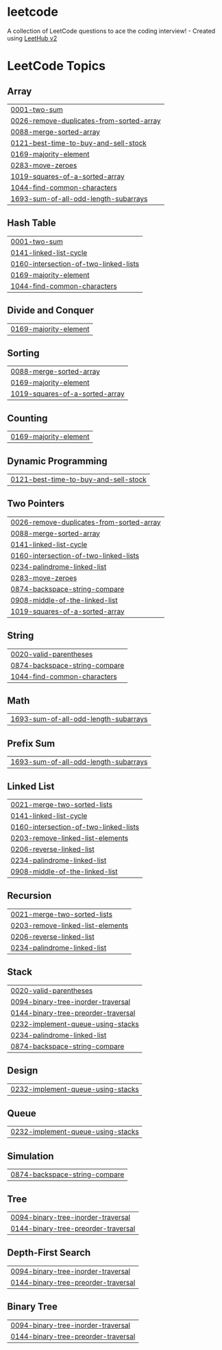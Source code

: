 # leetcode
A collection of LeetCode questions to ace the coding interview! - Created using [LeetHub v2](https://github.com/arunbhardwaj/LeetHub-2.0)

<!---LeetCode Topics Start-->
# LeetCode Topics
## Array
|  |
| ------- |
| [0001-two-sum](https://github.com/Sadanki/leetcode/tree/master/0001-two-sum) |
| [0026-remove-duplicates-from-sorted-array](https://github.com/Sadanki/leetcode/tree/master/0026-remove-duplicates-from-sorted-array) |
| [0088-merge-sorted-array](https://github.com/Sadanki/leetcode/tree/master/0088-merge-sorted-array) |
| [0121-best-time-to-buy-and-sell-stock](https://github.com/Sadanki/leetcode/tree/master/0121-best-time-to-buy-and-sell-stock) |
| [0169-majority-element](https://github.com/Sadanki/leetcode/tree/master/0169-majority-element) |
| [0283-move-zeroes](https://github.com/Sadanki/leetcode/tree/master/0283-move-zeroes) |
| [1019-squares-of-a-sorted-array](https://github.com/Sadanki/leetcode/tree/master/1019-squares-of-a-sorted-array) |
| [1044-find-common-characters](https://github.com/Sadanki/leetcode/tree/master/1044-find-common-characters) |
| [1693-sum-of-all-odd-length-subarrays](https://github.com/Sadanki/leetcode/tree/master/1693-sum-of-all-odd-length-subarrays) |
## Hash Table
|  |
| ------- |
| [0001-two-sum](https://github.com/Sadanki/leetcode/tree/master/0001-two-sum) |
| [0141-linked-list-cycle](https://github.com/Sadanki/leetcode/tree/master/0141-linked-list-cycle) |
| [0160-intersection-of-two-linked-lists](https://github.com/Sadanki/leetcode/tree/master/0160-intersection-of-two-linked-lists) |
| [0169-majority-element](https://github.com/Sadanki/leetcode/tree/master/0169-majority-element) |
| [1044-find-common-characters](https://github.com/Sadanki/leetcode/tree/master/1044-find-common-characters) |
## Divide and Conquer
|  |
| ------- |
| [0169-majority-element](https://github.com/Sadanki/leetcode/tree/master/0169-majority-element) |
## Sorting
|  |
| ------- |
| [0088-merge-sorted-array](https://github.com/Sadanki/leetcode/tree/master/0088-merge-sorted-array) |
| [0169-majority-element](https://github.com/Sadanki/leetcode/tree/master/0169-majority-element) |
| [1019-squares-of-a-sorted-array](https://github.com/Sadanki/leetcode/tree/master/1019-squares-of-a-sorted-array) |
## Counting
|  |
| ------- |
| [0169-majority-element](https://github.com/Sadanki/leetcode/tree/master/0169-majority-element) |
## Dynamic Programming
|  |
| ------- |
| [0121-best-time-to-buy-and-sell-stock](https://github.com/Sadanki/leetcode/tree/master/0121-best-time-to-buy-and-sell-stock) |
## Two Pointers
|  |
| ------- |
| [0026-remove-duplicates-from-sorted-array](https://github.com/Sadanki/leetcode/tree/master/0026-remove-duplicates-from-sorted-array) |
| [0088-merge-sorted-array](https://github.com/Sadanki/leetcode/tree/master/0088-merge-sorted-array) |
| [0141-linked-list-cycle](https://github.com/Sadanki/leetcode/tree/master/0141-linked-list-cycle) |
| [0160-intersection-of-two-linked-lists](https://github.com/Sadanki/leetcode/tree/master/0160-intersection-of-two-linked-lists) |
| [0234-palindrome-linked-list](https://github.com/Sadanki/leetcode/tree/master/0234-palindrome-linked-list) |
| [0283-move-zeroes](https://github.com/Sadanki/leetcode/tree/master/0283-move-zeroes) |
| [0874-backspace-string-compare](https://github.com/Sadanki/leetcode/tree/master/0874-backspace-string-compare) |
| [0908-middle-of-the-linked-list](https://github.com/Sadanki/leetcode/tree/master/0908-middle-of-the-linked-list) |
| [1019-squares-of-a-sorted-array](https://github.com/Sadanki/leetcode/tree/master/1019-squares-of-a-sorted-array) |
## String
|  |
| ------- |
| [0020-valid-parentheses](https://github.com/Sadanki/leetcode/tree/master/0020-valid-parentheses) |
| [0874-backspace-string-compare](https://github.com/Sadanki/leetcode/tree/master/0874-backspace-string-compare) |
| [1044-find-common-characters](https://github.com/Sadanki/leetcode/tree/master/1044-find-common-characters) |
## Math
|  |
| ------- |
| [1693-sum-of-all-odd-length-subarrays](https://github.com/Sadanki/leetcode/tree/master/1693-sum-of-all-odd-length-subarrays) |
## Prefix Sum
|  |
| ------- |
| [1693-sum-of-all-odd-length-subarrays](https://github.com/Sadanki/leetcode/tree/master/1693-sum-of-all-odd-length-subarrays) |
## Linked List
|  |
| ------- |
| [0021-merge-two-sorted-lists](https://github.com/Sadanki/leetcode/tree/master/0021-merge-two-sorted-lists) |
| [0141-linked-list-cycle](https://github.com/Sadanki/leetcode/tree/master/0141-linked-list-cycle) |
| [0160-intersection-of-two-linked-lists](https://github.com/Sadanki/leetcode/tree/master/0160-intersection-of-two-linked-lists) |
| [0203-remove-linked-list-elements](https://github.com/Sadanki/leetcode/tree/master/0203-remove-linked-list-elements) |
| [0206-reverse-linked-list](https://github.com/Sadanki/leetcode/tree/master/0206-reverse-linked-list) |
| [0234-palindrome-linked-list](https://github.com/Sadanki/leetcode/tree/master/0234-palindrome-linked-list) |
| [0908-middle-of-the-linked-list](https://github.com/Sadanki/leetcode/tree/master/0908-middle-of-the-linked-list) |
## Recursion
|  |
| ------- |
| [0021-merge-two-sorted-lists](https://github.com/Sadanki/leetcode/tree/master/0021-merge-two-sorted-lists) |
| [0203-remove-linked-list-elements](https://github.com/Sadanki/leetcode/tree/master/0203-remove-linked-list-elements) |
| [0206-reverse-linked-list](https://github.com/Sadanki/leetcode/tree/master/0206-reverse-linked-list) |
| [0234-palindrome-linked-list](https://github.com/Sadanki/leetcode/tree/master/0234-palindrome-linked-list) |
## Stack
|  |
| ------- |
| [0020-valid-parentheses](https://github.com/Sadanki/leetcode/tree/master/0020-valid-parentheses) |
| [0094-binary-tree-inorder-traversal](https://github.com/Sadanki/leetcode/tree/master/0094-binary-tree-inorder-traversal) |
| [0144-binary-tree-preorder-traversal](https://github.com/Sadanki/leetcode/tree/master/0144-binary-tree-preorder-traversal) |
| [0232-implement-queue-using-stacks](https://github.com/Sadanki/leetcode/tree/master/0232-implement-queue-using-stacks) |
| [0234-palindrome-linked-list](https://github.com/Sadanki/leetcode/tree/master/0234-palindrome-linked-list) |
| [0874-backspace-string-compare](https://github.com/Sadanki/leetcode/tree/master/0874-backspace-string-compare) |
## Design
|  |
| ------- |
| [0232-implement-queue-using-stacks](https://github.com/Sadanki/leetcode/tree/master/0232-implement-queue-using-stacks) |
## Queue
|  |
| ------- |
| [0232-implement-queue-using-stacks](https://github.com/Sadanki/leetcode/tree/master/0232-implement-queue-using-stacks) |
## Simulation
|  |
| ------- |
| [0874-backspace-string-compare](https://github.com/Sadanki/leetcode/tree/master/0874-backspace-string-compare) |
## Tree
|  |
| ------- |
| [0094-binary-tree-inorder-traversal](https://github.com/Sadanki/leetcode/tree/master/0094-binary-tree-inorder-traversal) |
| [0144-binary-tree-preorder-traversal](https://github.com/Sadanki/leetcode/tree/master/0144-binary-tree-preorder-traversal) |
## Depth-First Search
|  |
| ------- |
| [0094-binary-tree-inorder-traversal](https://github.com/Sadanki/leetcode/tree/master/0094-binary-tree-inorder-traversal) |
| [0144-binary-tree-preorder-traversal](https://github.com/Sadanki/leetcode/tree/master/0144-binary-tree-preorder-traversal) |
## Binary Tree
|  |
| ------- |
| [0094-binary-tree-inorder-traversal](https://github.com/Sadanki/leetcode/tree/master/0094-binary-tree-inorder-traversal) |
| [0144-binary-tree-preorder-traversal](https://github.com/Sadanki/leetcode/tree/master/0144-binary-tree-preorder-traversal) |
<!---LeetCode Topics End-->